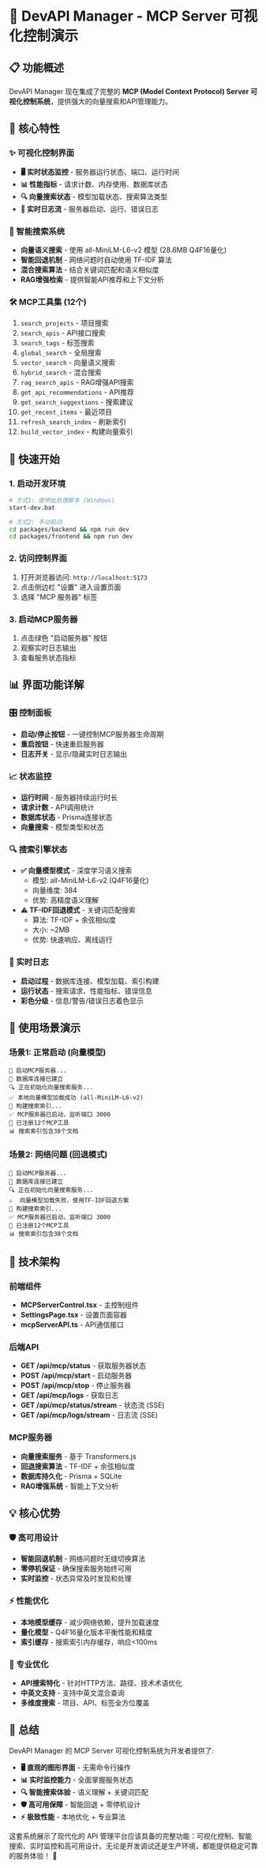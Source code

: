 # 🚀 DevAPI Manager - MCP Server 可视化控制演示

## 📋 功能概述

DevAPI Manager 现在集成了完整的 **MCP (Model Context Protocol) Server 可视化控制系统**，提供强大的向量搜索和API管理能力。

## 🎯 核心特性

### ✨ 可视化控制界面

- **🖥️ 实时状态监控** - 服务器运行状态、端口、运行时间
- **📊 性能指标** - 请求计数、内存使用、数据库状态
- **🔍 向量搜索状态** - 模型加载状态、搜索算法类型
- **📜 实时日志流** - 服务器启动、运行、错误日志

### 🧠 智能搜索系统

- **向量语义搜索** - 使用 all-MiniLM-L6-v2 模型 (28.6MB Q4F16量化)
- **智能回退机制** - 网络问题时自动使用 TF-IDF 算法
- **混合搜索算法** - 结合关键词匹配和语义相似度
- **RAG增强检索** - 提供智能API推荐和上下文分析

### 🛠️ MCP工具集 (12个)

1. `search_projects` - 项目搜索
2. `search_apis` - API接口搜索
3. `search_tags` - 标签搜索
4. `global_search` - 全局搜索
5. `vector_search` - 向量语义搜索
6. `hybrid_search` - 混合搜索
7. `rag_search_apis` - RAG增强API搜索
8. `get_api_recommendations` - API推荐
9. `get_search_suggestions` - 搜索建议
10. `get_recent_items` - 最近项目
11. `refresh_search_index` - 刷新索引
12. `build_vector_index` - 构建向量索引

## 🚀 快速开始

### 1. 启动开发环境

```bash
# 方式1: 使用批处理脚本 (Windows)
start-dev.bat

# 方式2: 手动启动
cd packages/backend && npm run dev
cd packages/frontend && npm run dev
```

### 2. 访问控制界面

1. 打开浏览器访问: `http://localhost:5173`
2. 点击侧边栏 "设置" 进入设置页面
3. 选择 "MCP 服务器" 标签

### 3. 启动MCP服务器

1. 点击绿色 "启动服务器" 按钮
2. 观察实时日志输出
3. 查看服务状态指标

## 📊 界面功能详解

### 🎛️ 控制面板

- **启动/停止按钮** - 一键控制MCP服务器生命周期
- **重启按钮** - 快速重启服务器
- **日志开关** - 显示/隐藏实时日志输出

### 📈 状态监控

- **运行时间** - 服务器持续运行时长
- **请求计数** - API调用统计
- **数据库状态** - Prisma连接状态
- **向量搜索** - 模型类型和状态

### 🔍 搜索引擎状态

- **✅ 向量模型模式** - 深度学习语义搜索
  - 模型: all-MiniLM-L6-v2 (Q4F16量化)
  - 向量维度: 384
  - 优势: 高精度语义理解
- **⚠️ TF-IDF回退模式** - 关键词匹配搜索
  - 算法: TF-IDF + 余弦相似度
  - 大小: ~2MB
  - 优势: 快速响应、离线运行

### 📜 实时日志

- **启动过程** - 数据库连接、模型加载、索引构建
- **运行状态** - 搜索请求、性能指标、错误信息
- **彩色分级** - 信息/警告/错误日志着色显示

## 🎯 使用场景演示

### 场景1: 正常启动 (向量模型)

```
🚀 启动MCP服务器...
📁 数据库连接已建立
🔍 正在初始化向量搜索服务...
✅ 本地向量模型加载成功 (all-MiniLM-L6-v2)
🎯 构建搜索索引...
✅ MCP服务器已启动，监听端口 3000
🔧 已注册12个MCP工具
📊 搜索索引包含38个文档
```

### 场景2: 网络问题 (回退模式)

```
🚀 启动MCP服务器...
📁 数据库连接已建立
🔍 正在初始化向量搜索服务...
⚠️  向量模型加载失败，使用TF-IDF回退方案
🎯 构建搜索索引...
✅ MCP服务器已启动，监听端口 3000
🔧 已注册12个MCP工具
📊 搜索索引包含38个文档
```

## 🔧 技术架构

### 前端组件

- **MCPServerControl.tsx** - 主控制组件
- **SettingsPage.tsx** - 设置页面容器
- **mcpServerAPI.ts** - API通信接口

### 后端API

- **GET /api/mcp/status** - 获取服务器状态
- **POST /api/mcp/start** - 启动服务器
- **POST /api/mcp/stop** - 停止服务器
- **GET /api/mcp/logs** - 获取日志
- **GET /api/mcp/status/stream** - 状态流 (SSE)
- **GET /api/mcp/logs/stream** - 日志流 (SSE)

### MCP服务器

- **向量搜索服务** - 基于 Transformers.js
- **回退搜索算法** - TF-IDF + 余弦相似度
- **数据库持久化** - Prisma + SQLite
- **RAG增强系统** - 智能上下文分析

## 💡 核心优势

### 🛡️ 高可用设计

- **智能回退机制** - 网络问题时无缝切换算法
- **零停机保证** - 确保搜索服务始终可用
- **实时监控** - 状态异常及时发现和处理

### ⚡ 性能优化

- **本地模型缓存** - 减少网络依赖，提升加载速度
- **量化模型** - Q4F16量化版本平衡性能和精度
- **索引缓存** - 搜索索引内存缓存，响应<100ms

### 🎯 专业优化

- **API搜索特化** - 针对HTTP方法、路径、技术术语优化
- **中英文支持** - 支持中英文混合查询
- **多维度搜索** - 项目、API、标签全方位覆盖

## 🎉 总结

DevAPI Manager 的 MCP Server 可视化控制系统为开发者提供了:

- **🖥️ 直观的图形界面** - 无需命令行操作
- **📊 实时监控能力** - 全面掌握服务状态
- **🔍 智能搜索体验** - 语义理解 + 关键词匹配
- **🛡️ 高可用保障** - 智能回退 + 零停机设计
- **⚡ 极致性能** - 本地优化 + 专业算法

这套系统展示了现代化的 API 管理平台应该具备的完整功能：可视化控制、智能搜索、实时监控和高可用设计。无论是开发调试还是生产环境，都能提供稳定可靠的服务体验！ 🚀
